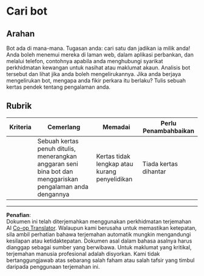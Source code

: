 <!--
CO_OP_TRANSLATOR_METADATA:
{
  "original_hash": "1d7583e8046dacbb0c056d5ba0a71b16",
  "translation_date": "2025-09-05T20:38:16+00:00",
  "source_file": "6-NLP/1-Introduction-to-NLP/assignment.md",
  "language_code": "ms"
}
-->
# Cari bot

## Arahan

Bot ada di mana-mana. Tugasan anda: cari satu dan jadikan ia milik anda! Anda boleh menemui mereka di laman web, dalam aplikasi perbankan, dan melalui telefon, contohnya apabila anda menghubungi syarikat perkhidmatan kewangan untuk nasihat atau maklumat akaun. Analisis bot tersebut dan lihat jika anda boleh mengelirukannya. Jika anda berjaya mengelirukan bot, mengapa anda fikir perkara itu berlaku? Tulis sebuah kertas pendek tentang pengalaman anda.

## Rubrik

| Kriteria | Cemerlang                                                                                                     | Memadai                                     | Perlu Penambahbaikan  |
| -------- | ------------------------------------------------------------------------------------------------------------- | -------------------------------------------- | --------------------- |
|          | Sebuah kertas penuh ditulis, menerangkan anggaran seni bina bot dan menggariskan pengalaman anda dengannya     | Kertas tidak lengkap atau kurang penyelidikan | Tiada kertas dihantar |

---

**Penafian**:  
Dokumen ini telah diterjemahkan menggunakan perkhidmatan terjemahan AI [Co-op Translator](https://github.com/Azure/co-op-translator). Walaupun kami berusaha untuk memastikan ketepatan, sila ambil perhatian bahawa terjemahan automatik mungkin mengandungi kesilapan atau ketidaktepatan. Dokumen asal dalam bahasa asalnya harus dianggap sebagai sumber yang berwibawa. Untuk maklumat yang kritikal, terjemahan manusia profesional adalah disyorkan. Kami tidak bertanggungjawab atas sebarang salah faham atau salah tafsir yang timbul daripada penggunaan terjemahan ini.